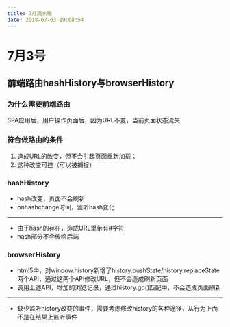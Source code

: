 ```yaml
---
title: 7月流水账
date: 2018-07-03 19:08:54
---
```


# 7月3号

## 前端路由hashHistory与browserHistory
### 为什么需要前端路由
SPA应用后，用户操作页面后，因为URL不变，当前页面状态流失
### 符合做路由的条件
1. 造成URL的改变，但不会引起页面重新加载；
2. 这种改变可控（可以被捕捉）

### hashHistory
* hash改变，页面不会刷新
* onhashchange时间，监听hash变化
***
* 由于hash的存在，造成URL里带有#字符
* hash部分不会传给后端

### browserHistory
* html5中，对window.history新增了history.pushState/history.replaceState两个API，通过这两个API修改URL，但不会造成刷新页面
* 调用上述API，增加的浏览记录，通过history.go()匹配中，不会造成页面刷新
***
* 缺少监听history改变的事件，需要考虑修改history的各种途径，从行为上而不是在结果上监听事件
